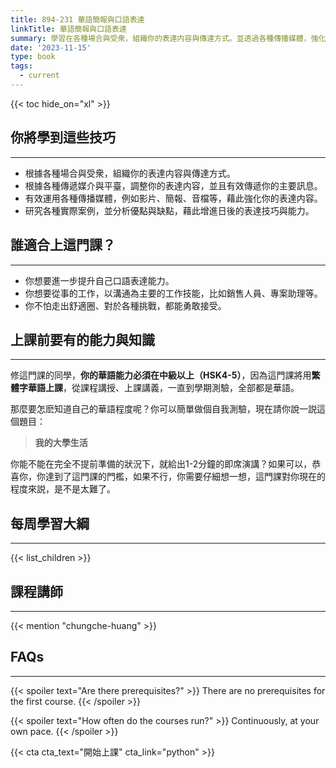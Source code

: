 ```yaml
---
title: 894-231 華語簡報與口語表達
linkTitle: 華語簡報與口語表達
summary: 學習在各種場合與受衆，組織你的表達内容與傳達方式。並透過各種傳播媒體，強化你的表達内容。
date: '2023-11-15'
type: book
tags:
  - current
---
```


{{< toc hide_on="xl" >}}


## 你將學到這些技巧
---

- 根據各種場合與受衆，組織你的表達内容與傳達方式。
- 根據各種傳遞媒介與平臺，調整你的表達内容，並且有效傳遞你的主要訊息。
- 有效運用各種傳播媒體，例如影片、簡報、音檔等，藉此強化你的表達内容。
- 研究各種實際案例，並分析優點與缺點，藉此增進日後的表達技巧與能力。

## 誰適合上這門課？
---

- 你想要進一步提升自己口語表達能力。
- 你想要從事的工作，以溝通為主要的工作技能，比如銷售人員、專案助理等。
- 你不怕走出舒適圈、對於各種挑戰，都能勇敢接受。

## 上課前要有的能力與知識
---

修這門課的同學，**你的華語能力必須在中級以上（HSK4-5）**，因為這門課將用**繁體字華語上課**，從課程講授、上課講義，一直到學期測驗，全部都是華語。

那麼要怎麽知道自己的華語程度呢？你可以簡單做個自我測驗，現在請你說一説這個題目：  
  
> **我的大學生活**
  
你能不能在完全不提前準備的狀況下，就給出1-2分鐘的即席演講？如果可以，恭喜你，你達到了這門課的門檻，如果不行，你需要仔細想一想，這門課對你現在的程度來説，是不是太難了。


## 每周學習大綱
---

{{< list_children >}}

## 課程講師
---

{{< mention "chungche-huang" >}}

## FAQs
---

{{< spoiler text="Are there prerequisites?" >}}
There are no prerequisites for the first course.
{{< /spoiler >}}

{{< spoiler text="How often do the courses run?" >}}
Continuously, at your own pace.
{{< /spoiler >}}

{{< cta cta_text="開始上課" cta_link="python" >}}
